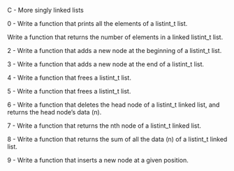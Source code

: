 C - More singly linked lists

0 - Write a function that prints all the elements of a listint_t list.

Write a function that returns the number of elements in a linked listint_t list.

2 - Write a function that adds a new node at the beginning of a listint_t list.

3 - Write a function that adds a new node at the end of a listint_t list.

4 - Write a function that frees a listint_t list.

5 - Write a function that frees a listint_t list.

6 - Write a function that deletes the head node of a listint_t linked list, and returns the head node’s data (n).

7 - Write a function that returns the nth node of a listint_t linked list.

8 - Write a function that returns the sum of all the data (n) of a listint_t linked list.

9 - Write a function that inserts a new node at a given position.

